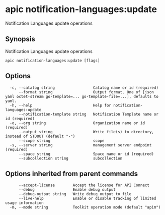 # apic notification-languages:update

Notification Languages update operations

## Synopsis

Notification Languages update operations

```
apic notification-languages:update [flags]
```

## Options

```
  -c, --catalog string                 Catalog name or id (required)
      --format string                  Output format. One of [json yaml octet-stream go-template=... go-template-file=...], defaults to yaml.
  -h, --help                           Help for notification-languages:update
      --notification-template string   Notification Template name or id (required)
  -o, --org string                     Organization name or id (required)
      --output string                  Write file(s) to directory, instead of STDOUT (default "-")
      --scope string                   scope
  -s, --server string                  management server endpoint (required)
      --space string                   Space name or id (required)
      --subcollection string           subcollection
```

## Options inherited from parent commands

```
      --accept-license        Accept the license for API Connect
      --debug                 Enable debug output
      --debug-output string   Write debug output to file
      --live-help             Enable or disable tracking of limited usage information
  -m, --mode string           Toolkit operation mode (default "apim")
```
